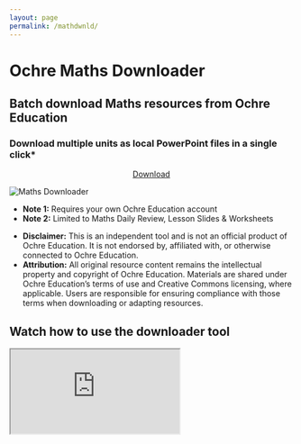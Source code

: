 ```yaml
---
layout: page
permalink: /mathdwnld/
---
```

<div class="hero-header">
  <h1 class="hero-title">Ochre Maths Downloader</h1>
</div>
<h2>Batch download Maths resources from Ochre Education</h2>
<h3>Download multiple units as local PowerPoint files in a single click*</h3> 

<div class="flex-columns" style="display: flex; gap: 20px; text-align: center;">
  <!-- Column 1 -->
  <div style="flex: 1;">
    <a href="{{ '/assets/files/Ochre Download Tool.zip' | relative_url }}" class="btn btn-primary" download>Download</a>
  </div>
</div>

<div>
    <p class="center-image">
    <img src="{{ '/assets/img/mthsdwnld.png' | relative_url }}" alt="Maths Downloader" />
    </p>
  </div>


<ul class="lead">
  <li><strong>Note 1:</strong> Requires your own Ochre Education account</li>
  <li><strong>Note 2:</strong> Limited to Maths Daily Review, Lesson Slides & Worksheets</li>
  <p></p>
  <li><strong>Disclaimer:</strong> This is an independent tool and is not an official product of Ochre Education. It is not endorsed by, affiliated with, or otherwise connected to Ochre Education.</li>
  <li><strong>Attribution:</strong> All original resource content remains the intellectual property and copyright of Ochre Education. Materials are shared under Ochre Education’s terms of use and Creative Commons licensing, where applicable. Users are responsible for ensuring compliance with those terms when downloading or adapting resources.</li>
</ul>

<h2>Watch how to use the downloader tool</h2>
<div class="video-embed">
  <iframe
    src="https://www.youtube.com/embed/MMViWvReIY8?si=KigsY3m2g25fpUtX"
    title="YouTube video player"
    allow="accelerometer; autoplay; clipboard-write; encrypted-media; gyroscope; picture-in-picture; web-share"
    referrerpolicy="strict-origin-when-cross-origin"
    allowfullscreen
    loading="lazy">
  </iframe>
</div>
